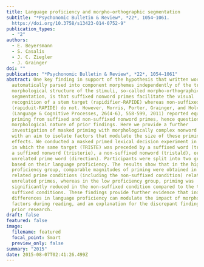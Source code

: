 ```yaml
---
title: Language proficiency and morpho-orthographic segmentation
subtitle: "*Psychonomic Bulletin & Review*, *22*, 1054–1061.
  https://doi.org/10.3758/s13423-014-0752-9"
publication_types:
  - "2"
authors:
  - E. Beyersmann
  - S. Casalis
  - J. C. Ziegler
  - J. Grainger
doi: ""
publication: "*Psychonomic Bulletin & Review*, *22*, 1054–1061"
abstract: One key finding in support of the hypothesis that written words are
  automatically parsed into component morphemes independently of the true
  morphological structure of the stimuli, so-called morpho-orthographic
  segmentation, is that suffixed nonword primes facilitate the visual
  recognition of a stem target (rapidifier-RAPIDE) whereas non-suffixed primes
  (rapiduit-RAPIDE) do not. However, Morris, Porter, Grainger, and Holcomb
  (Language & Cognitive Processes, 26(4-6), 558-599, 2011) reported equivalent
  priming from suffixed and non-suffixed nonword primes, hence questioning the
  morphological nature of prior findings. Here we provide a further
  investigation of masked priming with morphologically complex nonword primes
  with an aim to isolate factors that modulate the size of these priming
  effects. We conducted a masked primed lexical decision experiment in French,
  in which the same target (TRISTE) was preceded by a suffixed word (tristesse),
  a suffixed nonword (tristerie), a non-suffixed nonword (tristald), or an
  unrelated prime word (direction). Participants were split into two groups,
  based on their language proficiency. The results show that in the high
  proficiency group, comparable magnitudes of priming were obtained in all three
  related prime conditions (including the non-suffixed condition) relative to
  unrelated primes, whereas in the low proficiency group, priming was
  significantly reduced in the non-suffixed condition compared to the two
  suffixed conditions. These findings provide further evidence that individual
  differences in language proficiency can modulate the impact of morphological
  factors during reading, and an explanation for the discrepant findings in
  prior research.
draft: false
featured: false
image:
  filename: featured
  focal_point: Smart
  preview_only: false
summary: "2015"
date: 2015-08-07T02:41:26.499Z
---
```

